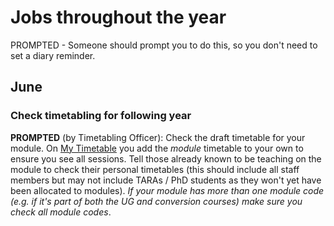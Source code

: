 # Jobs throughout the year

PROMPTED - Someone should prompt you to do this, so you don't need to set a diary reminder.

## June

### Check timetabling for following year

**PROMPTED** (by Timetabling Officer): Check the draft timetable for your module. On [My Timetable](https://timetables.plymouth.ac.uk/)
you add the _module_ timetable to your own to ensure you see all sessions. Tell those already
known to be teaching on the module to check their personal timetables (this should include all
staff members but may not include TARAs / PhD students as they won't yet have been allocated to modules). 
_If your module has more than one module code (e.g. if it's part of both the UG and conversion courses)
make sure you check all module codes_.

